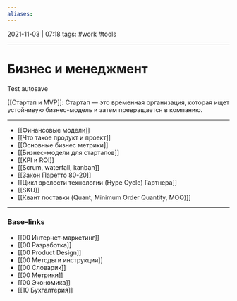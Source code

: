 ```yaml
---
aliases:
---
```

2021-11-03 | 07:18
tags: #work #tools 
___

# Бизнес и менеджмент

Test autosave 

[[Стартап и MVP]]: Стартап — это временная организация, которая ищет устойчивую бизнес-модель и затем превращается в компанию.

---
- [[Финансовые модели]]
- [[Что такое продукт и проект]]
- [[Основные бизнес метрики]]
- [[Бизнес-модели для стартапов]]
- [[KPI и ROI]]
- [[Scrum, waterfall, kanban]]
- [[Закон Паретто 80-20]]
- [[Цикл зрелости технологии (Hype Cycle) Гартнера]]
- [[SKU]]
- [[Квант поставки (Quant, Minimum Order Quantity, MOQ)]]

___
### Base-links
- [[00 Интернет-маркетинг]]
- [[00 Разработка]]
- [[00 Product Design]]
- [[00 Методы и инструкции]]
- [[00 Словарик]]
- [[00 Метрики]]
- [[00 Экономика]]
- [[10 Бухгалтерия]]

